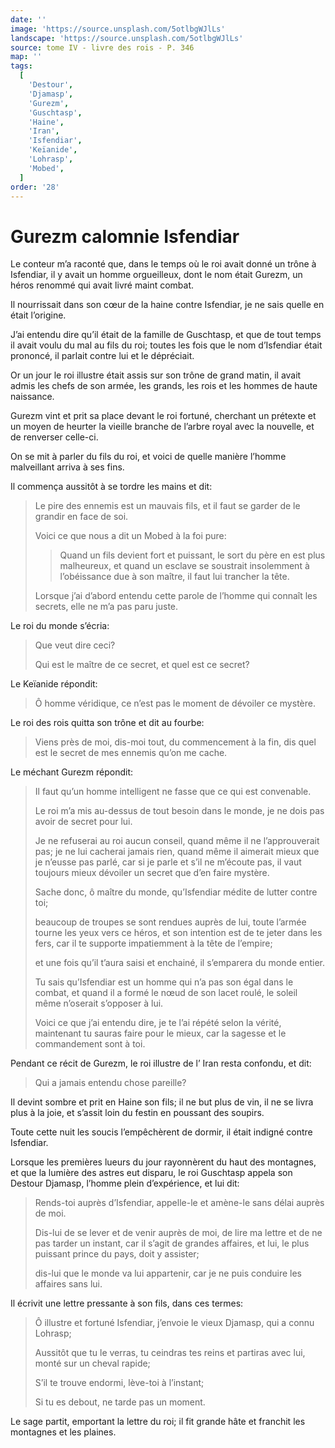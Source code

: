 ```yaml
---
date: ''
image: 'https://source.unsplash.com/5otlbgWJlLs'
landscape: 'https://source.unsplash.com/5otlbgWJlLs'
source: tome IV - livre des rois - P. 346
map: ''
tags:
  [
    'Destour',
    'Djamasp',
    'Gurezm',
    'Guschtasp',
    'Haine',
    'Iran',
    'Isfendiar',
    'Keïanide',
    'Lohrasp',
    'Mobed',
  ]
order: '28'
---
```


# Gurezm calomnie Isfendiar

Le conteur m’a raconté que, dans le temps où le roi avait donné un trône à Isfendiar, il y avait un homme orgueilleux, dont le nom était Gurezm, un héros renommé qui avait livré maint combat.

Il nourrissait dans son cœur de la haine contre Isfendiar, je ne sais quelle en était l’origine.

J’ai entendu dire qu’il était de la famille de Guschtasp, et que de tout temps il avait voulu du mal au fils du roi; toutes les fois que le nom d’Isfendiar était prononcé, il parlait contre lui et le dépréciait.

Or un jour le roi illustre était assis sur son trône
de grand matin, il avait admis les chefs de son armée, les grands, les rois et les hommes de haute naissance.

Gurezm vint et prit sa place devant le roi fortuné, cherchant un prétexte et un moyen de heurter la vieille branche de l’arbre royal avec la nouvelle, et de renverser celle-ci.

On se mit à parler du fils du roi, et voici de quelle manière l’homme malveillant arriva à ses fins.

Il commença aussitôt à se tordre les mains et dit:

> Le pire des ennemis est un mauvais fils, et il faut se garder de le grandir en face de soi.
>
> Voici ce que nous a dit un Mobed à la foi pure:
>
> > Quand un fils devient fort et puissant, le sort du père en est plus malheureux, et quand un esclave se soustrait insolemment à l’obéissance due à son maître, il faut lui trancher la tête.
>
> Lorsque j’ai d’abord entendu cette parole de l’homme qui connaît les secrets, elle ne m’a pas paru juste.

Le roi du monde s’écria:

> Que veut dire ceci?
>
> Qui est le maître de ce secret, et quel est ce secret?

Le Keïanide répondit:

> Ô homme véridique, ce n’est pas le moment de dévoiler ce mystère.

Le roi des rois quitta son trône et dit au fourbe:

> Viens près de moi, dis-moi tout, du commencement à la fin, dis quel est le secret de mes ennemis qu’on me cache.

Le méchant Gurezm répondit:

> Il faut qu’un homme intelligent ne fasse que ce qui est convenable.
>
> Le roi m’a mis au-dessus de tout besoin dans le monde, je ne dois pas avoir de secret pour lui.
>
> Je ne refuserai au roi aucun conseil, quand même il ne l’approuverait pas; je ne lui cacherai jamais rien, quand même il aimerait mieux que je n’eusse pas parlé, car si je parle et s’il ne m’écoute pas, il vaut toujours mieux dévoiler un secret que d’en faire mystère.
>
> Sache donc, ô maître du monde, qu’Isfendiar médite de lutter contre toi;
>
> beaucoup de troupes se sont rendues auprès de lui, toute l’armée tourne les yeux vers ce héros, et son intention est de te jeter dans les fers, car il te supporte impatiemment à la tête de l’empire;
>
> et une fois qu’il t’aura saisi et enchainé, il s’emparera du monde entier.
>
> Tu sais qu’Isfendiar est un homme qui n’a pas son égal dans le combat, et quand il a formé le nœud de son lacet roulé, le soleil même n’oserait s’opposer à lui.
>
> Voici ce que j’ai entendu dire, je te l’ai répété selon la vérité, maintenant tu sauras faire pour le mieux, car la sagesse et le commandement sont à toi.

Pendant ce récit de Gurezm, le roi illustre de l’ Iran resta confondu, et dit:

> Qui a jamais entendu chose pareille?

Il devint sombre et prit en Haine son fils; il ne but plus de vin, il ne se livra plus à la joie, et s’assit loin du festin en poussant des soupirs.

Toute cette nuit les soucis l’empêchèrent de dormir, il était indigné contre Isfendiar.

Lorsque les premières lueurs du jour rayonnèrent du haut des montagnes, et que la lumière des astres eut disparu, le roi Guschtasp appela son Destour Djamasp, l’homme plein d’expérience, et lui dit:

> Rends-toi auprès d’Isfendiar, appelle-le et amène-le sans délai auprès de moi.
>
> Dis-lui de se lever et de venir auprès de moi, de lire ma lettre et de ne pas tarder un instant, car il s’agit de grandes affaires, et lui, le plus puissant prince du pays, doit y assister;
>
> dis-lui que le monde va lui appartenir, car je ne puis conduire les affaires sans lui.

Il écrivit une lettre pressante à son fils, dans ces termes:

> Ô illustre et fortuné Isfendiar, j’envoie le vieux Djamasp, qui a connu Lohrasp;
>
> Aussitôt que tu le verras, tu ceindras tes reins et partiras avec lui, monté sur un cheval rapide;
>
> S’il te trouve endormi, lève-toi à l’instant;
>
> Si tu es debout, ne tarde pas un moment.

Le sage partit, emportant la lettre du roi; il fit grande hâte et franchit les montagnes et les plaines.

